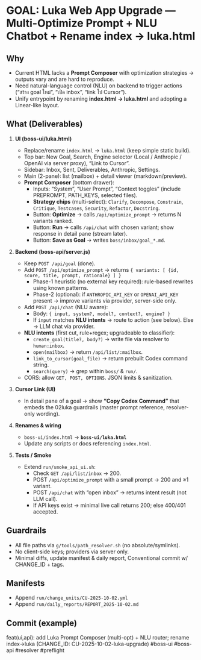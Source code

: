 # GOAL: Luka Web App Upgrade — Multi-Optimize Prompt + NLU Chatbot + Rename index → luka.html

## Why
- Current HTML lacks a **Prompt Composer** with optimization strategies → outputs vary and are hard to reproduce.
- Need natural-language control (NLU) on backend to trigger actions (“สร้าง goal ใหม่”, “เปิด inbox”, “link ไป Cursor”).
- Unify entrypoint by renaming **index.html → luka.html** and adopting a Linear-like layout.

## What (Deliverables)
1) **UI (boss-ui/luka.html)**  
   - Replace/rename `index.html` → `luka.html` (keep simple static build).
   - Top bar: New Goal, Search, Engine selector (Local / Anthropic / OpenAI via server proxy), “Link to Cursor”.
   - Sidebar: Inbox, Sent, Deliverables, Anthropic, Settings.
   - Main (2-pane): list (mailbox) + detail viewer (markdown/preview).
   - **Prompt Composer** (bottom drawer):
     - Inputs: “System”, “User Prompt”, “Context toggles” (include PREPROMPT, PATH_KEYS, selected files).
     - **Strategy chips** (multi-select): `Clarify`, `Decompose`, `Constrain`, `Critique`, `Testcases`, `Security`, `Refactor`, `Docstring`.
     - Button: **Optimize** → calls `/api/optimize_prompt` → returns N variants ranked.
     - Button: **Run** → calls `/api/chat` with chosen variant; show response in detail pane (stream later).
     - Button: **Save as Goal** → writes `boss/inbox/goal_*.md`.

2) **Backend (boss-api/server.js)**  
   - Keep `POST /api/goal` (done).
   - Add `POST /api/optimize_prompt` → returns `{ variants: [ {id, score, title, prompt, rationale} ] }`
     - Phase-1 heuristic (no external key required): rule-based rewrites using known patterns.
     - Phase-2 (optional): if `ANTHROPIC_API_KEY` or `OPENAI_API_KEY` present → improve variants via provider, server-side only.
   - Add `POST /api/chat` (NLU aware):
     - Body: `{ input, system?, model?, context?, engine? }`
     - If `input` matches **NLU intents** → route to action (see below). Else → LLM chat via provider.
   - **NLU intents** (first cut, rule+regex; upgradeable to classifier):
     - `create_goal(title?, body?)` → write file via resolver to `human:inbox`.
     - `open(mailbox)` → return `/api/list/:mailbox`.
     - `link_to_cursor(goal_file)` → return prebuilt Codex command string.
     - `search(query)` → grep within `boss/` & `run/`.
   - CORS: allow `GET, POST, OPTIONS`. JSON limits & sanitization.

3) **Cursor Link (UI)**  
   - In detail pane of a goal → show **“Copy Codex Command”** that embeds the 02luka guardrails (master prompt reference, resolver-only wording).

4) **Renames & wiring**
   - `boss-ui/index.html` → **`boss-ui/luka.html`**
   - Update any scripts or docs referencing `index.html`.

5) **Tests / Smoke**
   - Extend `run/smoke_api_ui.sh`:
     - Check `GET /api/list/inbox` → 200.
     - POST `/api/optimize_prompt` with a small prompt → 200 and ≥1 variant.
     - POST `/api/chat` with “open inbox” → returns intent result (not LLM call).
     - If API keys exist → minimal live call returns 200; else 400/401 accepted.

## Guardrails
- All file paths via `g/tools/path_resolver.sh` (no absolute/symlinks).
- No client-side keys; providers via server only.
- Minimal diffs, update manifest & daily report, Conventional commit w/ CHANGE_ID + tags.

## Manifests
- Append `run/change_units/CU-2025-10-02.yml`
- Append `run/daily_reports/REPORT_2025-10-02.md`

## Commit (example)
feat(ui,api): add Luka Prompt Composer (multi-opt) + NLU router; rename index→luka (CHANGE_ID: CU-2025-10-02-luka-upgrade) #boss-ui #boss-api #resolver #preflight
